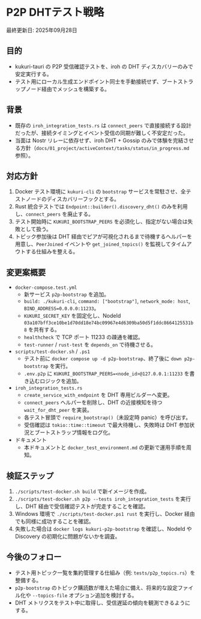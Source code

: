 # P2P DHTテスト戦略

最終更新日: 2025年09月28日

## 目的
- kukuri-tauri の P2P 受信確認テストを、iroh の DHT ディスカバリーのみで安定実行する。
- テスト用にローカル生成エンドポイント同士を手動接続せず、ブートストラップノード経由でメッシュを構築する。

## 背景
- 既存の `iroh_integration_tests.rs` は `connect_peers` で直接接続する設計だったが、接続タイミングとイベント受信の同期が難しく不安定だった。
- 当面は Nostr リレーに依存せず、iroh DHT + Gossip のみで体験を完結させる方針（`docs/01_project/activeContext/tasks/status/in_progress.md` 参照）。

## 対応方針
1. Docker テスト環境に `kukuri-cli` の `bootstrap` サービスを常駐させ、全テストノードのディスカバリーフックとする。
2. Rust 統合テストでは `Endpoint::builder().discovery_dht()` のみを利用し、`connect_peers` を廃止する。
3. テスト開始時に `KUKURI_BOOTSTRAP_PEERS` を必須化し、指定がない場合は失敗として扱う。
4. トピック参加後は DHT 経由でピアが可視化されるまで待機するヘルパーを用意し、`PeerJoined` イベントや `get_joined_topics()` を監視してタイムアウトする仕組みを整える。

## 変更案概要
- `docker-compose.test.yml`
  - 新サービス `p2p-bootstrap` を追加。
  - `build: ./kukuri-cli`, `command: ["bootstrap"]`, `network_mode: host`, `BIND_ADDRESS=0.0.0.0:11233`。
  - `KUKURI_SECRET_KEY` を固定化し、NodeId `03a107bff3ce10be1d70dd18e74bc09967e4d6309ba50d5f1ddc8664125531b8` を共有する。
  - `healthcheck` で TCP ポート 11233 の疎通を確認。
  - `test-runner` / `rust-test` を `depends_on` で待機させる。
- `scripts/test-docker.sh` / `.ps1`
  - テスト前に `docker compose up -d p2p-bootstrap`、終了後に `down p2p-bootstrap` を実行。
  - `.env.p2p` に `KUKURI_BOOTSTRAP_PEERS=<node_id>@127.0.0.1:11233` を書き込むロジックを追加。
- `iroh_integration_tests.rs`
  - `create_service_with_endpoint` を DHT 専用ビルダーへ変更。
  - `connect_peers` ヘルパーを削除し、DHT の近接検知を待つ `wait_for_dht_peer` を実装。
  - 各テスト冒頭で `require_bootstrap()`（未設定時 panic）を呼び出す。
  - 受信確認は `tokio::time::timeout` で最大待機し、失敗時は DHT 参加状況とブートストラップ情報をログ化。
- ドキュメント
  - 本ドキュメントと `docker_test_environment.md` の更新で運用手順を周知。

## 検証ステップ
1. `./scripts/test-docker.sh build` で新イメージを作成。
2. `./scripts/test-docker.sh p2p --tests iroh_integration_tests` を実行し、DHT 経由で受信確認テストが完走することを確認。
3. Windows 環境で `./scripts/test-docker.ps1 rust` を実行し、Docker 経由でも同様に成功することを確認。
4. 失敗した場合は `docker logs kukuri-p2p-bootstrap` を確認し、NodeId や Discovery の初期化に問題がないかを調査。

## 今後のフォロー
- テスト用トピック一覧を集約管理する仕組み（例: `tests/p2p_topics.rs`）を整備する。
- `p2p-bootstrap` のトピック購読数が増えた場合に備え、将来的な設定ファイル化や `--topics-file` オプション追加を検討する。
- DHT メトリクスをテスト中に取得し、受信遅延の傾向を観測できるようにする。
